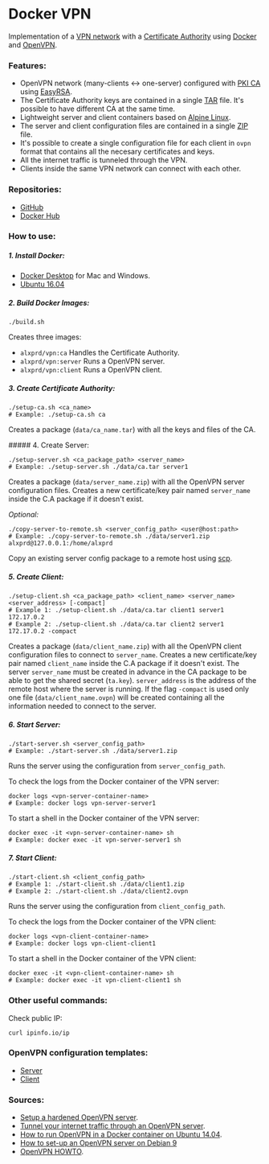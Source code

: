 # Docker VPN

Implementation of a [VPN network](https://en.wikipedia.org/wiki/Virtual_private_network) with a [Certificate Authority](https://en.wikipedia.org/wiki/Certificate_authority) using [Docker](https://www.docker.com/) and [OpenVPN](https://github.com/OpenVPN/openvpn).

### Features:

- OpenVPN network (many-clients <-> one-server) configured with [PKI CA](https://en.wikipedia.org/wiki/Public_key_infrastructure) using [EasyRSA](https://github.com/OpenVPN/easy-rsa).
- The Certificate Authority keys are contained in a single [TAR](https://www.computerhope.com/unix/utar.htm) file. It's possible to have different CA at the same time.
- Lightweight server and client containers based on [Alpine Linux](https://hub.docker.com/_/alpine/).
- The server and client configuration files are contained in a single [ZIP](https://www.computerhope.com/unix/zip.htm) file.
- It's possible to create a single configuration file for each client in `ovpn` format that contains all the necesary certificates and keys.
- All the internet traffic is tunneled through the VPN.
- Clients inside the same VPN network can connect with each other.

### Repositories:

- [GitHub](https://github.com/alxprd/docker-vpn)
- [Docker Hub](https://hub.docker.com/r/alxprd/vpn/)

### How to use:

##### 1. Install Docker:

- [Docker Desktop](https://www.docker.com/products/docker-desktop) for Mac and Windows.
- [Ubuntu 16.04](https://www.digitalocean.com/community/tutorials/how-to-install-and-use-docker-on-ubuntu-16-04)

##### 2. Build Docker Images:
```
./build.sh
```
Creates three images:
- `alxprd/vpn:ca` Handles the Certificate Authority.
- `alxprd/vpn:server` Runs a OpenVPN server.
- `alxprd/vpn:client` Runs a OpenVPN client.

##### 3. Create Certificate Authority:
```
./setup-ca.sh <ca_name>
# Example: ./setup-ca.sh ca
```
Creates a package (`data/ca_name.tar`) with all the keys and files of the CA.

##### 4. Create Server:
```
./setup-server.sh <ca_package_path> <server_name>
# Example: ./setup-server.sh ./data/ca.tar server1
```
Creates a package (`data/server_name.zip`) with all the OpenVPN server configuration files. Creates a new certificate/key pair named `server_name` inside the C.A package if it doesn't exist.

*Optional:*
```
./copy-server-to-remote.sh <server_config_path> <user@host:path>
# Example: ./copy-server-to-remote.sh ./data/server1.zip alxprd@127.0.0.1:/home/alxprd
```
Copy an existing server config package to a remote host using [scp](https://www.computerhope.com/unix/scp.htm).

##### 5. Create Client:
```
./setup-client.sh <ca_package_path> <client_name> <server_name> <server_address> [-compact]
# Example 1: ./setup-client.sh ./data/ca.tar client1 server1 172.17.0.2
# Example 2: ./setup-client.sh ./data/ca.tar client2 server1 172.17.0.2 -compact
```
Creates a package (`data/client_name.zip`) with all the OpenVPN client configuration files to connect to `server_name`. Creates a new certificate/key pair named `client_name` inside the C.A package if it doesn't exist. The server `server_name` must be created in advance in the CA package to be able to get the shared secret (`ta.key`). `server_address` is the address of the remote host where the server is running. If the flag `-compact` is used only one file (`data/client_name.ovpn`) will be created containing all the information needed to connect to the server.

##### 6. Start Server:
```
./start-server.sh <server_config_path>
# Example: ./start-server.sh ./data/server1.zip
```
Runs the server using the configuration from `server_config_path`.

To check the logs from the Docker container of the VPN server:
```
docker logs <vpn-server-container-name>
# Example: docker logs vpn-server-server1
```

To start a shell in the Docker container of the VPN server:
```
docker exec -it <vpn-server-container-name> sh
# Example: docker exec -it vpn-server-server1 sh
```

##### 7. Start Client:
```
./start-client.sh <client_config_path>
# Example 1: ./start-client.sh ./data/client1.zip
# Example 2: ./start-client.sh ./data/client2.ovpn
```
Runs the server using the configuration from `client_config_path`.

To check the logs from the Docker container of the VPN client:
```
docker logs <vpn-client-container-name>
# Example: docker logs vpn-client-client1
```

To start a shell in the Docker container of the VPN client:
```
docker exec -it <vpn-client-container-name> sh
# Example: docker exec -it vpn-client-client1 sh
```

### Other useful commands:

Check public IP:
```
curl ipinfo.io/ip
```

### OpenVPN configuration templates:

- [Server](https://raw.githubusercontent.com/OpenVPN/openvpn/master/sample/sample-config-files/server.conf)
- [Client](https://raw.githubusercontent.com/OpenVPN/openvpn/master/sample/sample-config-files/client.conf)

### Sources:

- [Setup a hardened OpenVPN server](https://www.linode.com/docs/networking/vpn/set-up-a-hardened-openvpn-server/).
- [Tunnel your internet traffic through an OpenVPN server](https://www.linode.com/docs/networking/vpn/tunnel-your-internet-traffic-through-an-openvpn-server/).
- [How to run OpenVPN in a Docker container on Ubuntu 14.04](https://www.digitalocean.com/community/tutorials/how-to-run-openvpn-in-a-docker-container-on-ubuntu-14-04/).
- [How to set-up an OpenVPN server on Debian 9](https://www.digitalocean.com/community/tutorials/how-to-set-up-an-openvpn-server-on-debian-9)
- [OpenVPN HOWTO](https://openvpn.net/howto).